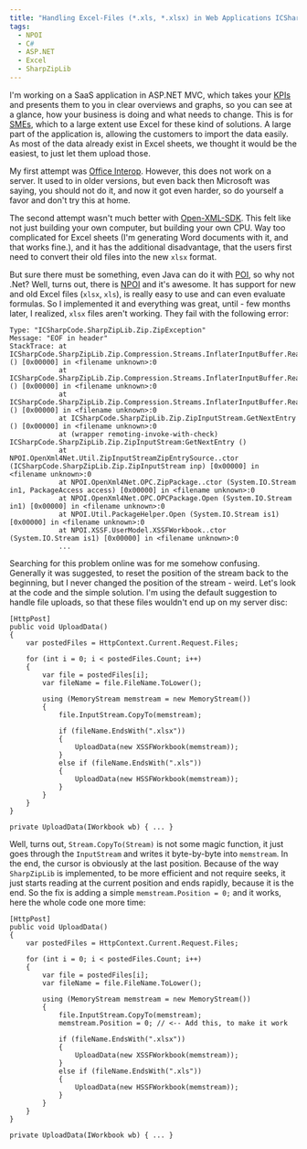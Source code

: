 ```yaml
---
title: "Handling Excel-Files (*.xls, *.xlsx) in Web Applications ICSharpCode.SharpZipLib.Zip.ZipException: EOF in header"
tags:
  - NPOI
  - C#
  - ASP.NET
  - Excel
  - SharpZipLib
---
```


I'm working on a SaaS application in ASP.NET MVC, which takes your [KPIs](http://en.wikipedia.org/wiki/Performance_indicator) and presents them to you in clear overviews and graphs, so you can see at a glance, how your business is doing and what needs to change. This is for [SMEs](http://en.wikipedia.org/wiki/Small_and_medium-sized_enterprises), which to a large extent use Excel for these kind of solutions. A large part of the application is, allowing the customers to import the data easily. As most of the data already exist in Excel sheets, we thought it would be the easiest, to just let them upload those.

My first attempt was [Office Interop](https://msdn.microsoft.com/en-us/library/microsoft.office.interop.excel%28v=office.15%29.aspx). However, this does not work on a server. It used to in older versions, but even back then Microsoft was saying, you should not do it, and now it got even harder, so do yourself a favor and don't try this at home.

The second attempt wasn't much better with [Open-XML-SDK](https://github.com/OfficeDev/Open-XML-SDK). This felt like not just building your own computer, but building your own CPU. Way too complicated for Excel sheets (I'm generating Word documents with it, and that works fine.), and it has the additional disadvantage, that the users first need to convert their old files into the new `xlsx` format.

But sure there must be something, even Java can do it with [POI](https://poi.apache.org/), so why not .Net? Well, turns out, there is [NPOI](https://github.com/tonyqus/npoi) and it's awesome. It has support for new and old Excel files (`xlsx`, `xls`), is really easy to use and can even evaluate formulas. So I implemented it and everything was great, until - few months later, I realized, `xlsx` files aren't working. They fail with the following error:

    Type: "ICSharpCode.SharpZipLib.Zip.ZipException"
    Message: "EOF in header"
    StackTrace: at ICSharpCode.SharpZipLib.Zip.Compression.Streams.InflaterInputBuffer.ReadLeByte () [0x00000] in <filename unknown>:0
                at ICSharpCode.SharpZipLib.Zip.Compression.Streams.InflaterInputBuffer.ReadLeShort () [0x00000] in <filename unknown>:0
                at ICSharpCode.SharpZipLib.Zip.Compression.Streams.InflaterInputBuffer.ReadLeInt () [0x00000] in <filename unknown>:0
                at ICSharpCode.SharpZipLib.Zip.ZipInputStream.GetNextEntry () [0x00000] in <filename unknown>:0
                at (wrapper remoting-invoke-with-check) ICSharpCode.SharpZipLib.Zip.ZipInputStream:GetNextEntry ()
                at NPOI.OpenXml4Net.Util.ZipInputStreamZipEntrySource..ctor (ICSharpCode.SharpZipLib.Zip.ZipInputStream inp) [0x00000] in <filename unknown>:0
                at NPOI.OpenXml4Net.OPC.ZipPackage..ctor (System.IO.Stream in1, PackageAccess access) [0x00000] in <filename unknown>:0
                at NPOI.OpenXml4Net.OPC.OPCPackage.Open (System.IO.Stream in1) [0x00000] in <filename unknown>:0
                at NPOI.Util.PackageHelper.Open (System.IO.Stream is1) [0x00000] in <filename unknown>:0
                at NPOI.XSSF.UserModel.XSSFWorkbook..ctor (System.IO.Stream is1) [0x00000] in <filename unknown>:0
                ...

Searching for this problem online was for me somehow confusing. Generally it was suggested, to reset the position of the stream back to the beginning, but I never changed the position of the stream - weird. Let's look at the code and the simple solution. I'm using the default suggestion to handle file uploads, so that these files wouldn't end up on my server disc:

    [HttpPost]
    public void UploadData()
    {
        var postedFiles = HttpContext.Current.Request.Files;

        for (int i = 0; i < postedFiles.Count; i++)
        {
            var file = postedFiles[i];
            var fileName = file.FileName.ToLower();

            using (MemoryStream memstream = new MemoryStream())
            {
                file.InputStream.CopyTo(memstream);

                if (fileName.EndsWith(".xlsx"))
                {
                    UploadData(new XSSFWorkbook(memstream));
                }
                else if (fileName.EndsWith(".xls"))
                {
                    UploadData(new HSSFWorkbook(memstream));
                }
            }
        }
    }

    private UploadData(IWorkbook wb) { ... }

Well, turns out, `Stream.CopyTo(Stream)` is not some magic function, it just goes through the `InputStream` and writes it byte-by-byte into `memstream`. In the end, the cursor is obviously at the last position. Because of the way `SharpZipLib` is implemented, to be more efficient and not require seeks, it just starts reading at the current position and ends rapidly, because it is the end. So the fix is adding a simple `memstream.Position = 0;` and it works, here the whole code one more time:

    [HttpPost]
    public void UploadData()
    {
        var postedFiles = HttpContext.Current.Request.Files;

        for (int i = 0; i < postedFiles.Count; i++)
        {
            var file = postedFiles[i];
            var fileName = file.FileName.ToLower();

            using (MemoryStream memstream = new MemoryStream())
            {
                file.InputStream.CopyTo(memstream);
                memstream.Position = 0; // <-- Add this, to make it work

                if (fileName.EndsWith(".xlsx"))
                {
                    UploadData(new XSSFWorkbook(memstream));
                }
                else if (fileName.EndsWith(".xls"))
                {
                    UploadData(new HSSFWorkbook(memstream));
                }
            }
        }
    }

    private UploadData(IWorkbook wb) { ... }
